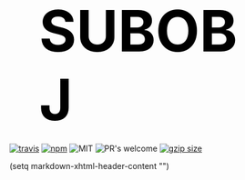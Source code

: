 <p align="center">
  <h1 class="glitch">SUBOBJ</h1>
  <br>
  <a href="https://travis-ci.org/lucagez/subobj"><img src="https://travis-ci.com/lucagez/subobj.svg?branch=master" alt="travis"></a>
  <a href="https://www.npmjs.org/package/subobj"><img src="https://img.shields.io/npm/v/subobj.svg?style=flat" alt="npm"></a>
  <img src="https://img.shields.io/badge/license-MIT-f1c40f.svg" alt="MIT">
  <img src="https://img.shields.io/badge/PRs-welcome-6574cd.svg" alt="PR's welcome">
  <a href="https://unpkg.com/subobj"><img src="https://img.badgesize.io/https://unpkg.com/subobj/dist/subobj.js?compression=gzip" alt="gzip size"></a>
</p>

(setq markdown-xhtml-header-content
  "<style type='text/css'>
    .glitch {
      color: black;
      font-size: 100px;
      position: relative;
      width: 400px;
      margin: 0 auto;
    }

    @keyframes noise-anim {
      0% {
        clip: rect(71px, 9999px, 10px, 0);
      }
      5% {
        clip: rect(24px, 9999px, 100px, 0);
      }
      10% {
        clip: rect(84px, 9999px, 17px, 0);
      }
      15% {
        clip: rect(94px, 9999px, 95px, 0);
      }
      20% {
        clip: rect(68px, 9999px, 18px, 0);
      }
      25% {
        clip: rect(82px, 9999px, 16px, 0);
      }
      30% {
        clip: rect(42px, 9999px, 24px, 0);
      }
      35% {
        clip: rect(44px, 9999px, 100px, 0);
      }
      40% {
        clip: rect(28px, 9999px, 37px, 0);
      }
      45% {
        clip: rect(79px, 9999px, 74px, 0);
      }
      50% {
        clip: rect(3px, 9999px, 89px, 0);
      }
      55% {
        clip: rect(66px, 9999px, 86px, 0);
      }
      60% {
        clip: rect(91px, 9999px, 95px, 0);
      }
      65% {
        clip: rect(75px, 9999px, 50px, 0);
      }
      70% {
        clip: rect(4px, 9999px, 20px, 0);
      }
      75% {
        clip: rect(98px, 9999px, 59px, 0);
      }
      80% {
        clip: rect(29px, 9999px, 3px, 0);
      }
      85% {
        clip: rect(35px, 9999px, 71px, 0);
      }
      90% {
        clip: rect(46px, 9999px, 64px, 0);
      }
      95% {
        clip: rect(42px, 9999px, 66px, 0);
      }
      100% {
        clip: rect(70px, 9999px, 27px, 0);
      }
    }
    .glitch:after {
      content: attr(data-text);
      position: absolute;
      left: 2px;
      text-shadow: -1px 0 red;
      top: 0;
      color: black;
      background: palevioletred;
      overflow: hidden;
      clip: rect(0, 900px, 0, 0);
      animation: noise-anim 2s infinite linear alternate-reverse;
    }

    @keyframes noise-anim-2 {
      0% {
        clip: rect(98px, 9999px, 25px, 0);
      }
      5% {
        clip: rect(87px, 9999px, 55px, 0);
      }
      10% {
        clip: rect(84px, 9999px, 95px, 0);
      }
      15% {
        clip: rect(69px, 9999px, 97px, 0);
      }
      20% {
        clip: rect(88px, 9999px, 79px, 0);
      }
      25% {
        clip: rect(97px, 9999px, 40px, 0);
      }
      30% {
        clip: rect(43px, 9999px, 43px, 0);
      }
      35% {
        clip: rect(45px, 9999px, 96px, 0);
      }
      40% {
        clip: rect(27px, 9999px, 89px, 0);
      }
      45% {
        clip: rect(15px, 9999px, 10px, 0);
      }
      50% {
        clip: rect(62px, 9999px, 38px, 0);
      }
      55% {
        clip: rect(37px, 9999px, 40px, 0);
      }
      60% {
        clip: rect(26px, 9999px, 85px, 0);
      }
      65% {
        clip: rect(85px, 9999px, 47px, 0);
      }
      70% {
        clip: rect(68px, 9999px, 98px, 0);
      }
      75% {
        clip: rect(38px, 9999px, 6px, 0);
      }
      80% {
        clip: rect(67px, 9999px, 88px, 0);
      }
      85% {
        clip: rect(27px, 9999px, 74px, 0);
      }
      90% {
        clip: rect(78px, 9999px, 3px, 0);
      }
      95% {
        clip: rect(33px, 9999px, 64px, 0);
      }
      100% {
        clip: rect(84px, 9999px, 73px, 0);
      }
    }
    .glitch:before {
      content: attr(data-text);
      position: absolute;
      left: -2px;
      text-shadow: 1px 0 blue;
      top: 0;
      color: white;
      background: black;
      overflow: hidden;
      clip: rect(0, 900px, 0, 0);
      animation: noise-anim-2 3s infinite linear alternate-reverse;
    }

  </style>")